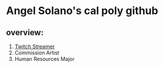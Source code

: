 # Angel Solano's cal poly github
## overview:

1. [Twitch Streamer](https://twitch.tv/angellychan)
2. Commission Artist
3. Human Resources Major
